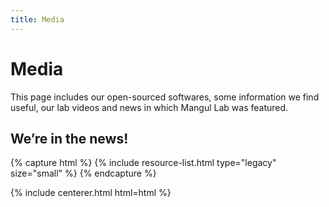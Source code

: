 ```yaml
---
title: Media
---
```


# <i class="fas fa-tools"></i>Media

This page includes our open-sourced softwares, some information we find useful, our lab videos and news in which Mangul Lab was featured.  

<!-- section break -->

## We’re in the news!

{% capture html %}
{% include resource-list.html type="legacy" size="small" %}
{% endcapture %}

{% include centerer.html html=html %}






